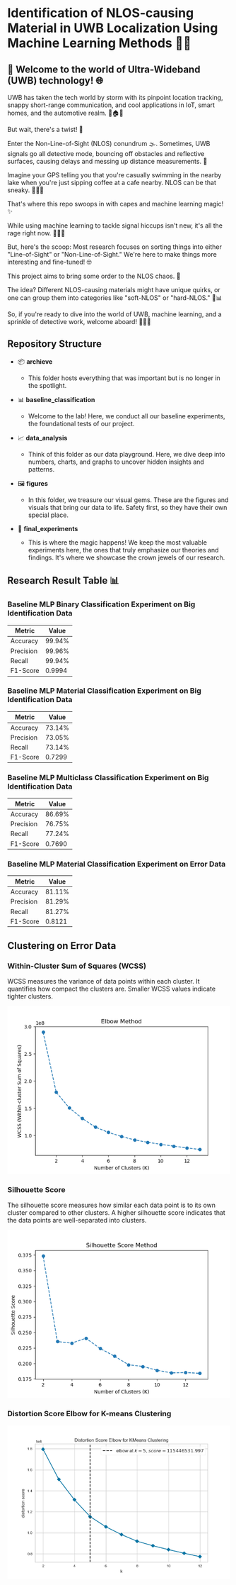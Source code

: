 # Identification of NLOS-causing Material in UWB Localization Using Machine Learning Methods 📡🤖
## 🚀 Welcome to the world of Ultra-Wideband (UWB) technology! 🌐

UWB has taken the tech world by storm with its pinpoint location tracking, snappy short-range communication, and cool applications in IoT, smart homes, and the automotive realm. 📡🏠🚗

But wait, there's a twist! 🔄

Enter the Non-Line-of-Sight (NLOS) conundrum 🌫️. Sometimes, UWB signals go all detective mode, bouncing off obstacles and reflective surfaces, causing delays and messing up distance measurements. 😬

Imagine your GPS telling you that you're casually swimming in the nearby lake when you're just sipping coffee at a cafe nearby. NLOS can be that sneaky. 🏊‍♂️🍵

That's where this repo swoops in with capes and machine learning magic! ✨

While using machine learning to tackle signal hiccups isn't new, it's all the rage right now. 🧙‍♂️✨

But, here's the scoop: Most research focuses on sorting things into either "Line-of-Sight" or "Non-Line-of-Sight." We're here to make things more interesting and fine-tuned! 🤓

This project aims to bring some order to the NLOS chaos. 🧐

The idea? Different NLOS-causing materials might have unique quirks, or one can group them into categories like "soft-NLOS" or "hard-NLOS." 🤖📊

So, if you're ready to dive into the world of UWB, machine learning, and a sprinkle of detective work, welcome aboard! 🕵️‍♀️🚀

## Repository Structure

- 📦 **archieve**
   - This folder hosts everything that was important but is no longer in the spotlight.

- 📊 **baseline_classification**
   - Welcome to the lab! Here, we conduct all our baseline experiments, the foundational tests of our project.

- 📈 **data_analysis**
   - Think of this folder as our data playground. Here, we dive deep into numbers, charts, and graphs to uncover hidden insights and patterns.

- 🖼️ **figures**
   - In this folder, we treasure our visual gems. These are the figures and visuals that bring our data to life. Safety first, so they have their own special place.

- 🚀 **final_experiments**
   - This is where the magic happens! We keep the most valuable experiments here, the ones that truly emphasize our theories and findings. It's where we showcase the crown jewels of our research.


## Research Result Table 📊

### Baseline MLP Binary Classification Experiment on Big Identification Data

| Metric    | Value                |
|-----------|----------------------|
| Accuracy  | 99.94%               |
| Precision | 99.96%               |
| Recall    | 99.94%               |
| F1-Score  | 0.9994               |

### Baseline MLP Material Classification Experiment on Big Identification Data

| Metric    | Value                |
|-----------|----------------------|
| Accuracy  | 73.14%               |
| Precision | 73.05%               |
| Recall    | 73.14%               |
| F1-Score  | 0.7299               |

### Baseline MLP Multiclass Classification Experiment on Big Identification Data

| Metric    | Value                |
|-----------|----------------------|
| Accuracy  | 86.69%               |
| Precision | 76.75%               |
| Recall    | 77.24%               |
| F1-Score  | 0.7690               |

### Baseline MLP Material Classification Experiment on Error Data

| Metric    | Value                |
|-----------|----------------------|
| Accuracy  | 81.11%               |
| Precision | 81.29%               |
| Recall    | 81.27%               |
| F1-Score  | 0.8121               |

## Clustering on Error Data

### Within-Cluster Sum of Squares (WCSS)
WCSS measures the variance of data points within each cluster. It quantifies how compact the clusters are. Smaller WCSS values indicate tighter clusters.

![Within-Cluster Sum of Squares (WCSS)](figures/WCSS.png?raw=true "Within-Cluster Sum of Squares (WCSS)")

### Silhouette Score
The silhouette score measures how similar each data point is to its own cluster compared to other clusters. A higher silhouette score indicates that the data points are well-separated into clusters.

![Silhouette Score](figures/silouette_score.png?raw=true "Silhouette Score")

### Distortion Score Elbow for K-means Clustering
![Elbow Distortion](figures/elbow_plot.png?raw=true "Elbow Distortion")
